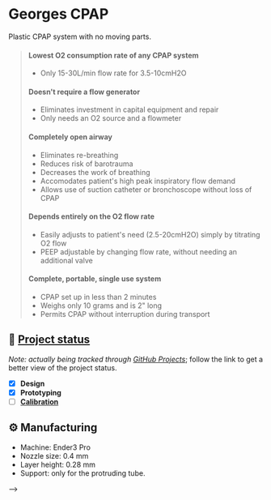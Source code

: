 # Georges CPAP
Plastic CPAP system with no moving parts.

> #### Lowest O2 consumption rate of any CPAP system
> * Only 15-30L/min flow rate for 3.5-10cmH2O
>
> #### Doesn't require a flow generator
> * Eliminates investment in capital equipment and repair
> * Only needs an O2 source and a flowmeter
>
> #### Completely open airway
> * Eliminates re-breathing
> * Reduces risk of barotrauma
> * Decreases the work of breathing
> * Accomodates patient's high peak inspiratory flow demand
> * Allows use of suction catheter or bronchoscope without loss of CPAP
>
> #### Depends entirely on the O2 flow rate
> * Easily adjusts to patient's need (2.5-20cmH2O) simply by titrating O2 flow
> * PEEP adjustable by changing flow rate, without needing an additional valve
> 
> #### Complete, portable, single use system
> * CPAP set up in less than 2 minutes
> * Weighs only 10 grams and is 2" long
> * Permits CPAP without interruption during transport


## :vertical_traffic_light: [Project status](https://github.com/0x2b3bfa0/project-georges-cpap/projects/1)
*Note: actually being tracked through [GitHub Projects](https://github.com/0x2b3bfa0/project-georges-cpap/projects/1)*; follow the link to get a better view of the project status.
* [x] **Design**
* [x] **Prototyping**
* [ ] [**Calibration**](https://github.com/0x2b3bfa0/project-georges-cpap/issues/1)

## :gear: Manufacturing
* Machine: Ender3 Pro
* Nozzle size: 0.4 mm
* Layer height: 0.28 mm
* Support: only for the protruding tube.


<!--
## Inspiration
After seeing that most of the recently designed ventilators were BVM-based and faced many manufacturing challenges that diminished their scalability, I've started to search better alternatives comprising non-invasive continuous ventilation, which [seemed to be a good idea](https://www.who.int/docs/default-source/coronaviruse/clinical-management-of-novel-cov.pdf). Fortunately, I found that some Spanish hospitals were using [a compact, commercial and medically-tested CPAP device](https://www.vygon.com/catalog/vygon-boussignac-cpap_572_00557013) that was really successful for the treatment of patients with mild/medium respiratory symptoms and didn't rely on electricity.

Though the working mechanism of this device was initially [patented](https://patents.google.com/patent/EP0978291B1/en) by its inventor (Georges Boussignac), the patents expired a year ago and everybody was free of replicating it, so the next obvious step was creating an open-source hardware alternative that could be readily mass-manufactured in this emergency situation.

## What it does
This device, consists only of a cleverly designed plastic piece that, when connected to a pressurized oxygen (or medical air) input, is able to deliver a continuous air flow to the patient without obstructing the airways. The *virtual valve*, formed by a radial laminar flow, allows the patients' lungs to keep a (selectable) minimum pressure as if the circuit had attached a mechanical PEEP valve, but allowing the patient to breathe freely in case of failure.

## What it doesn't do
This device doesn't filter the expiration air, but it has standard connections for medical-grade respiratory filters or, optionally, for 3M particulate filters (as last resort).

## Advantages
> #### Lowest O2 consumption rate of any CPAP system
> * Only 15-30L/min flow rate for 3.5-10cmH2O
>
> #### Doesn't require a flow generator
> * Eliminates investment in capital equipment and repair
> * Only needs an O2 source and a flowmeter
>
> #### Completely open airway
> * Eliminates re-breathing
> * Reduces risk of barotrauma
> * Decreases the work of breathing
> * Accomodates patient's high peak inspiratory flow demand
> * Allows use of suction catheter or bronchoscope without loss of CPAP
>
> #### Depends entirely on the O2 flow rate
> * Easily adjusts to patient's need (2.5-20cmH2O) simply by titrating O2 flow
> * PEEP adjustable by changing flow rate, without needing an additional valve
> 
> #### Complete, portable, single use system
> * CPAP set up in less than 2 minutes
> * Weighs only 10 grams and is 2" long
> * Permits CPAP without interruption during transport

## How I built it
The prototypes were 3D-printed under lockdown with the following setup:

> * Machine: Ender3 Pro
> * Nozzle size: 0.4 mm
> * Layer height: 0.28 mm
> * Support: only for the protruding tube.

Nevertheless, they were designed with injection molding in mind.

## Challenges I ran into
* Laminar flow imperfections: FDM prints have slight imperfections that keep the device from creating a good laminar flow, but this doesn't seem to affect the performance of the device.
* Lack of proper pressure tests: the prototypes were developed **under lockdown** and without access to pressurized air for testing, so they had to be tested with water and in precarious conditions.
* Forming a team: finally I couldn't find any team members because I needed very specific skills (like CFD) and this platform isn't good at all matching people for engineering projects; from the 10 requests I sent, I had zero answers.
* Promoting the idea: my video editing, technical writing and marketing skills are subpar.

## Accomplishments that I'm proud of
* The device prototype was tested with the shower hose and a glove as a test lung, with extremely successful results: a maximum output pressure of **20 cmH2O** with a maximum input flow rate of **4.25 litres per minute**, and these parameters can be tuned by adjusting the shape of the device.
* This project includes an OpenSCAD library of parametric pneumatic conical fittings as per **ISO5356-1** that can be useful in dozens of other projects which need to interact with ventilator components.
* Some of the latest iterations of the device were designed with injection molding in mind, so they can be mass-produced in a pretty scalable fashion.

## What I learned
Lots of things, in many different fields: from fluid dynamics to constructive solid geometry.

## What's next for Georges CPAP
* Run proper air-based artificial lung tests and a computer-based fluid simulation with OpenFOAM.
* Use the aforementioned tests to optimize the device calibration and mass-manufacture it through injection molding.

## License
[**CERN-OHL-P**](https://ohwr.org/project/cernohl/wikis/Documents/CERN-OHL-version-2)

<!--
## Rant
I don't speak hackathonese, and this project's video simply shows the device working without bells nor whistles. Please take in account that my marketing/branding skills are nonexistent and my team search was unsuccessful.
-->
-->
